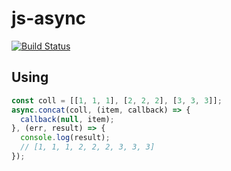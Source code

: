# js-async

[![Build Status](https://travis-ci.org/hexlet-components/js-async.svg?branch=master)](https://travis-ci.org/hexlet-components/js-async)

## Using

```javascript
const coll = [[1, 1, 1], [2, 2, 2], [3, 3, 3]];
async.concat(coll, (item, callback) => {
  callback(null, item);
}, (err, result) => {
  console.log(result);
  // [1, 1, 1, 2, 2, 2, 3, 3, 3]
});
```
